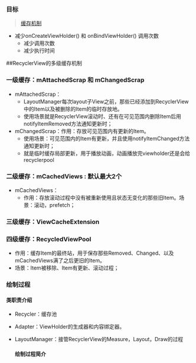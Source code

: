 ### 目标
> [缓存机制](https://juejin.cn/post/6844903661726859271)
* 减少onCreateViewHolder() 和 onBindViewHolder() 调用次数
     * 减少调用次数
     * 减少执行时间

##RecyclerView的多级缓存机制
### 一级缓存：mAttachedScrap 和 mChangedScrap
* mAttachedScrap：
  * LayoutManager每次layout子View之前，那些已经添加到RecyclerView中的Item以及被删除的Item的临时存放地。
  * 使用场景就是RecyclerView滚动时、还有在可见范围内删除Item后用notifyItemRemoved方法通知更新时；
* mChangedScrap：作用：存放可见范围内有更新的Item。
  * 使用场景：可见范围内的Item有更新，并且使用notifyItemChanged方法通知更新时；
  * 就是临时缓存局部更新，用于播放动画，动画播放完viewholder还是会给 recyclerpool


### 二级缓存：mCachedViews : 默认最大2个
* mCachedViews：
  * 作用：存放滚动过程中没有被重新使用且状态无变化的那些旧Item。场景：滚动，prefetch；
### 三级缓存：ViewCacheExtension
###  四级缓存：RecycledViewPool
* 作用：缓存Item的最终站，用于保存那些Removed、Changed、以及mCachedViews满了之后更旧的Item。
* 场景：Item被移除、Item有更新、滚动过程；

###  绘制过程

 #### 类职责介绍

* Recycler：缓存池

* Adapter：ViewHolder的生成器和内容绑定器。

* LayoutManager：接管RecyclerView的Measure，Layout，Draw的过程

     #### 绘制过程简介